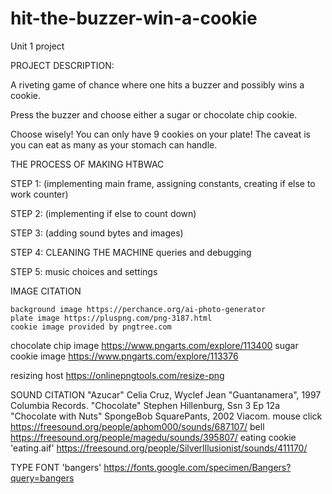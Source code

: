 # hit-the-buzzer-win-a-cookie
Unit 1 project

PROJECT DESCRIPTION:

A riveting game of chance where one hits a buzzer and possibly wins a cookie. 

Press the buzzer and choose either a sugar or chocolate chip cookie. 

Choose wisely! You can only have 9 cookies on your plate! The caveat is you can eat as many as your stomach can handle.

THE PROCESS OF MAKING HTBWAC

STEP 1: (implementing main frame, assigning constants, creating if else to work counter)

STEP 2: (implementing if else to count down)

STEP 3: (adding sound bytes and images)

STEP 4: CLEANING THE MACHINE
queries and debugging

STEP 5: 
music choices and settings


IMAGE CITATION

    background image https://perchance.org/ai-photo-generator
    plate image https://pluspng.com/png-3187.html
    cookie image provided by pngtree.com
chocolate chip image https://www.pngarts.com/explore/113400
sugar cookie image https://www.pngarts.com/explore/113376

resizing host https://onlinepngtools.com/resize-png

SOUND CITATION
    "Azucar" Celia Cruz, Wyclef Jean "Guantanamera", 1997 Columbia Records.
    "Chocolate" Stephen Hillenburg, Ssn 3 Ep 12a "Chocolate with Nuts" SpongeBob SquarePants, 2002 Viacom.
    mouse click https://freesound.org/people/aphom000/sounds/687107/
    bell https://freesound.org/people/magedu/sounds/395807/
    eating cookie 'eating.aif' https://freesound.org/people/SilverIllusionist/sounds/411170/


TYPE FONT
    'bangers' https://fonts.google.com/specimen/Bangers?query=bangers

